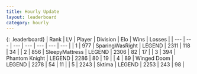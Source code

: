 ```yaml
---
title: Hourly Update
layout: leaderboard
category: hourly
---
```


{: .leaderboard}
| Rank | LV | Player | Division | Elo | Wins | Losses |
| --- | --- | --- | --- | --- | --- | --- |
| <span data-change="0">1</span> | 977 | <span title="ID: 402846">SparingWasRight</span> | LEGEND | <span data-change="0">2311</span> | <span data-change="0">118</span> | <span data-change="0">34</span> |
| <span data-change="0">2</span> | 856 | <span title="ID: 153129">SleepyMattress</span> | LEGEND | <span data-change="0">2306</span> | <span data-change="0">82</span> | <span data-change="0">17</span> |
| <span data-change="0">3</span> | 394 | <span title="ID: 742939">Phantom Knight</span> | LEGEND | <span data-change="0">2286</span> | <span data-change="0">80</span> | <span data-change="0">19</span> |
| <span data-change="0">4</span> | 89 | <span title="ID: 744396">Winged Doom</span> | LEGEND | <span data-change="0">2278</span> | <span data-change="0">54</span> | <span data-change="0">11</span> |
| <span data-change="0">5</span> | 2243 | <span title="ID: 353063">Sktima</span> | LEGEND | <span data-change="-12">2253</span> | <span data-change="0">243</span> | <span data-change="1">98</span> |